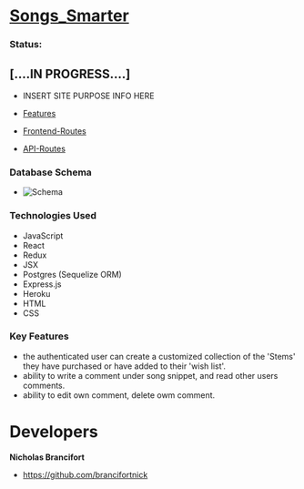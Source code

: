 

# [Songs_Smarter](https://songs-smarter.herokuapp.com)

### Status:
## [....IN PROGRESS....]
  * INSERT SITE PURPOSE INFO HERE

  * [Features](https://github.com/brancifortnick/Songs_Smarter_/wiki/features)
  * [Frontend-Routes](https://github.com/brancifortnick/Songs_Smarter_/wiki/Frontend-Routes)
  * [API-Routes](https://github.com/brancifortnick/Songs_Smarter_/wiki/API-Documentation)

### Database Schema
  * ![Schema](https://user-images.githubusercontent.com/65651149/123181426-47675980-d45b-11eb-801f-b4a7970388f4.png)



 ### Technologies Used
 * JavaScript
 * React
 * Redux
 * JSX
 * Postgres (Sequelize ORM)
 * Express.js
 * Heroku
 * HTML
 * CSS

 ### Key Features
   * the authenticated user can create a customized collection of the 'Stems' they have purchased or have added to their  'wish list'. 
   * ability to write a comment under song snippet, and read other users comments.
   * ability to edit own comment, delete owm comment.
  

# Developers

 **Nicholas Brancifort**
 
  * https://github.com/brancifortnick


